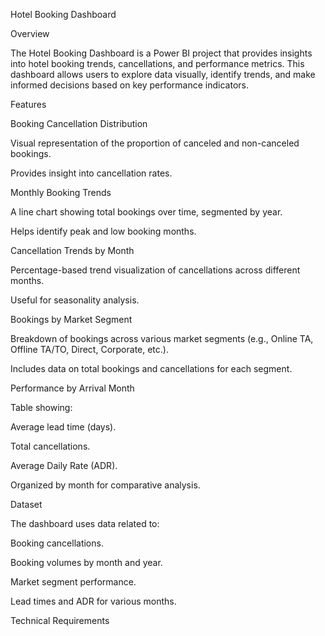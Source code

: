 Hotel Booking Dashboard

Overview

The Hotel Booking Dashboard is a Power BI project that provides insights into hotel booking trends, cancellations, and performance metrics. This dashboard allows users to explore data visually, identify trends, and make informed decisions based on key performance indicators.

Features

Booking Cancellation Distribution

Visual representation of the proportion of canceled and non-canceled bookings.

Provides insight into cancellation rates.

Monthly Booking Trends

A line chart showing total bookings over time, segmented by year.

Helps identify peak and low booking months.

Cancellation Trends by Month

Percentage-based trend visualization of cancellations across different months.

Useful for seasonality analysis.

Bookings by Market Segment

Breakdown of bookings across various market segments (e.g., Online TA, Offline TA/TO, Direct, Corporate, etc.).

Includes data on total bookings and cancellations for each segment.

Performance by Arrival Month

Table showing:

Average lead time (days).

Total cancellations.

Average Daily Rate (ADR).

Organized by month for comparative analysis.

Dataset

The dashboard uses data related to:

Booking cancellations.

Booking volumes by month and year.

Market segment performance.

Lead times and ADR for various months.

Technical Requirements
